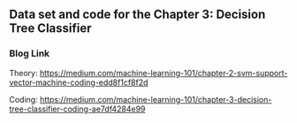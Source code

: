 ## Data set and code for the Chapter 3: Decision Tree Classifier ##

### Blog Link ###

Theory:
https://medium.com/machine-learning-101/chapter-2-svm-support-vector-machine-coding-edd8f1cf8f2d

Coding:
https://medium.com/machine-learning-101/chapter-3-decision-tree-classifier-coding-ae7df4284e99
